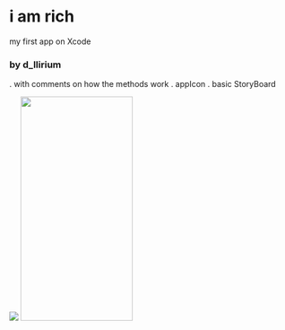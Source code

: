 # i am rich
my first app on Xcode
### by d_llirium

. with comments on how the methods work
. appIcon 
. basic StoryBoard

![](https://github.com/d-llirium/I-am-Rich/blob/master/iAMrich.gif?raw=true)
<img src="https://github.com/d-llirium/I-am-Rich/blob/master/Screen%20Shot%202021-07-07%20at%2020.41.48.png?raw=true" width="200" height="400">
